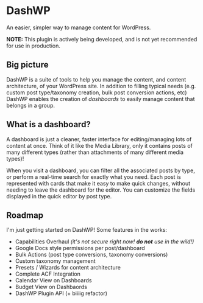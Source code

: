 # DashWP
An easier, simpler way to manage content for WordPress.

**NOTE:** This plugin is actively being developed, and is not yet recommended for use in production.

## Big picture

DashWP is a suite of tools to help you manage the content, and content architecture, of your WordPress site. In addition to filling typical needs (e.g. custom post type/taxonomy creation, bulk post conversion actions, etc) DashWP enables the creation of *dashboards* to easily manage content that belongs in a group. 

## What is a dashboard?

A dashboard is just a cleaner, faster interface for editing/managing lots of content at once. Think of it like the Media Library, only it contains posts of many different types (rather than attachments of many different media types)! 

When you visit a dashboard, you can filter all the associated posts by type, or perform a real-time search for exactly what you need. Each post is represented with cards that make it easy to make quick changes, without needing to leave the dashboard for the editor. You can customize the fields displayed in the quick editor by post type.

## Roadmap 

I'm just getting started on DashWP! Some features in the works:

- Capabilities Overhaul *(it's not secure right now! **do not** use in the wild!)*
- Google Docs style permissions per post/dashboard
- Bulk Actions (post type conversions, taxonomy conversions)
- Custom taxonomy management
- Presets / Wizards for content architecture
- Complete ACF Integration
- Calendar View on Dashboards
- Budget View on Dashbaords
- DashWP Plugin API (+ biiiig refactor)